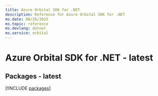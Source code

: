 ```yaml
---
title: Azure Orbital SDK for .NET
description: Reference for Azure Orbital SDK for .NET
ms.date: 08/26/2025
ms.topic: reference
ms.devlang: dotnet
ms.service: orbital
---
```

# Azure Orbital SDK for .NET - latest
## Packages - latest
[!INCLUDE [packages](orbital-index.md)]